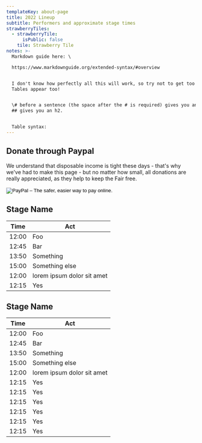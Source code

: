 ```yaml
---
templateKey: about-page
title: 2022 Lineup
subtitle: Performers and approximate stage times
strawberryTiles:
  - strawberryTile:
      isPublic: false
    tile: Strawberry Tile
notes: >-
  Markdown guide here: \

  https://www.markdownguide.org/extended-syntax/#overview


  I don't know how perfectly all this will work, so try not to get too fancy.
  Tables appear too! 


  \# before a sentence (the space after the # is required) gives you an H1. To
  ## gives you an h2. 


  Table syntax:
---
```

## Donate through Paypal

We understand that disposable income is tight these days - that's why we've had to make this page - but no matter how small, all donations are really appreciated, as they help to keep the Fair free.

<form target="_top" action="https://www.paypal.com/cgi-bin/webscr" method="post"><input type="hidden" name="cmd" value="_s-xclick" /> <input type="hidden" name="hosted_button_id" value="TX2E4BTL9HENG" /> <input type="image" alt="PayPal &ndash; The safer, easier way to pay online." border="0" name="submit" src="https://www.paypalobjects.com/en_GB/i/btn/btn_donate_SM.gif" /> <img width="1" alt="" height="1" border="0" src="https://www.paypalobjects.com/en_GB/i/scr/pixel.gif" /></form>

## Stage Name


| Time  | Act                        | 
| ----- | -------------------------- | 
| 12:00 | Foo                        |
| 12:45 | Bar                        |
| 13:50 | Something                  |
| 15:00 | Something else             |
| 12:00 | lorem ipsum dolor sit amet |
| 12:15 | Yes                        |


## Stage Name


| Time  | Act                        |
| ----- | -------------------------- |
| 12:00 | Foo                        |
| 12:45 | Bar                        |
| 13:50 | Something                  |
| 15:00 | Something else             |
| 12:00 | lorem ipsum dolor sit amet |
| 12:15 | Yes                        |
| 12:15 | Yes                        |
| 12:15 | Yes                        |
| 12:15 | Yes                        |
| 12:15 | Yes                        |
| 12:15 | Yes                        |
